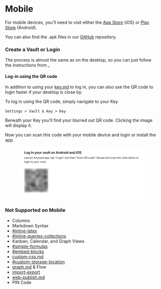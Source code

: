 # Mobile

For mobile devices, you'll need to visit either the [App Store](https://apps.apple.com/gb/app/anytype-the-everything-app/id6449487029) (iOS) or [Play Store](https://play.google.com/store/apps/details?id=io.anytype.app\&amp%3Bhl=es) (Android).

You can also find the .apk files in our [GitHub](https://github.com/anyproto/anytype-kotlin/releases) repository.&#x20;

### Create a Vault or Login

The process is almost the same as on the desktop, so you can just follow the instructions from [.](./ "mention").

#### Log-in using the QR code

In addition to using your [key.md](key.md "mention") to log in, you can also use the QR code to login faster if your desktop is close by.

To log in using the QR code, simply navigate to your Key.

`Settings > Vault & Key > Key`

Beneath your Key you'll find your blurred out QR code. Clicking the image will display it.

Now you can scan this code with your mobile device and login or install the app.

<figure><img src="../../.gitbook/assets/image (87).png" alt="" width="563"><figcaption></figcaption></figure>

### **Not Supported on Mobile**

* Columns
* Markdown Syntax
* [#inline-latex](../../advanced/feature-list-by-platform/other-features.md#inline-latex "mention")
* [#inline-queries-collections](../../advanced/feature-list-by-platform/other-features.md#inline-queries-collections "mention")
* Kanban, Calendar, and Graph Views
* [#simple-formulas](../../advanced/feature-list-by-platform/other-features.md#simple-formulas "mention")
* [#embed-blocks](../../advanced/feature-list-by-platform/other-features.md#embed-blocks "mention")
* [custom-css.md](../../advanced/feature-list-by-platform/custom-css.md "mention")
* [#custom-storage-location](../../advanced/feature-list-by-platform/other-features.md#custom-storage-location "mention")
* [graph.md](../../advanced/feature-list-by-platform/graph.md "mention") & Flow
* [import-export](../../advanced/data-and-security/import-export/ "mention")
* [web-publish.md](../../web-publish.md "mention")
* PIN Code
